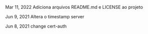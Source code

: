 Mar 11, 2022
Adiciona arquivos README.md e LICENSE ao projeto

Jun 9, 2021
Altera o timestamp server

Jun 8, 2021
change cert-auth
